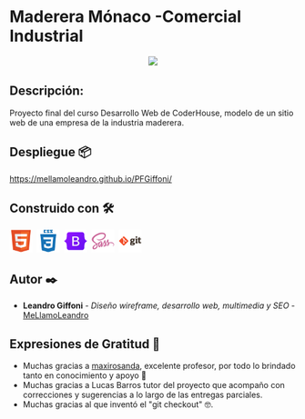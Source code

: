 # Maderera Mónaco -Comercial Industrial
<div id="header" align="center">  
  <img src="https://github.com/MeLlamoLeandro/PFGiffoni/blob/master/assets/img/logo1bco.jpg?raw=true" width="100"/>
</div>

## Descripción:

Proyecto final del curso Desarrollo Web de CoderHouse, modelo de un sitio web de una empresa de la industria maderera.

## Despliegue 📦

https://mellamoleandro.github.io/PFGiffoni/

## Construido con 🛠️

<div>
  <img src="https://github.com/devicons/devicon/blob/master/icons/html5/html5-original.svg" title="HTML5" alt="HTML" width="40" height="40"/>&nbsp;
  <img src="https://github.com/devicons/devicon/blob/master/icons/css3/css3-plain-wordmark.svg"  title="CSS3" alt="CSS" width="40" height="40"/>&nbsp;
  <img src="https://raw.githubusercontent.com/devicons/devicon/1119b9f84c0290e0f0b38982099a2bd027a48bf1/icons/bootstrap/bootstrap-original.svg" title="Bootstrap" alt="Bootstrap" width="40" height="40"/>&nbsp;
  <img src="https://raw.githubusercontent.com/devicons/devicon/1119b9f84c0290e0f0b38982099a2bd027a48bf1/icons/sass/sass-original.svg" title="Sass" alt="Sass" width="40" height="40"/>&nbsp;
  <img src="https://github.com/devicons/devicon/blob/master/icons/git/git-original-wordmark.svg" title="Git" alt="Git" width="40" height="40"/>
</div>
 
## Autor ✒️

* **Leandro Giffoni** - *Diseño wireframe, desarrollo web, multimedia y SEO* - [MeLlamoLeandro](https://github.com/MeLlamoLeandro)

## Expresiones de Gratitud 🎁

* Muchas gracias a [maxirosanda](https://github.com/maxirosanda), excelente profesor, por todo lo brindado tanto en conocimiento y apoyo 📢
* Muchas gracias a Lucas Barros tutor del proyecto que acompaño con correcciones y sugerencias a lo largo de las entregas parciales.
* Muchas gracias al que inventó el "git checkout" 🤓.
